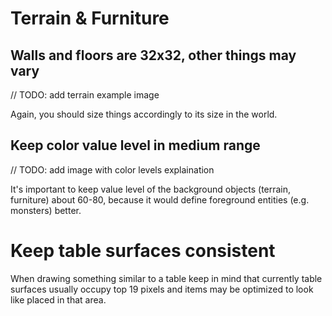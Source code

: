 # Terrain & Furniture

## Walls and floors are 32x32, other things may vary

// TODO: add terrain example image

Again, you should size things accordingly to its size in the world.

## Keep color value level in medium range

// TODO: add image with color levels explaination

It's important to keep value level of the background objects (terrain, furniture) about 60-80, because it would define foreground entities (e.g. monsters) better.

# Keep table surfaces consistent

When drawing something similar to a table keep in mind that currently table surfaces usually occupy top 19 pixels and items may be optimized to look like placed in that area.
